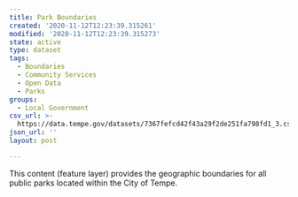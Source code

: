 ```yaml
---
title: Park Boundaries
created: '2020-11-12T12:23:39.315261'
modified: '2020-11-12T12:23:39.315273'
state: active
type: dataset
tags:
  - Boundaries
  - Community Services
  - Open Data
  - Parks
groups:
  - Local Government
csv_url: >-
  https://data.tempe.gov/datasets/7367fefcd42f43a29f2de251fa798fd1_3.csv?outSR=%7B%22latestWkid%22%3A2223%2C%22wkid%22%3A2223%7D
json_url: ''
layout: post

---
```

This content (feature layer) provides the geographic boundaries for all public parks located within the City of Tempe.
